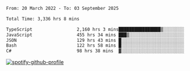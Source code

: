 <!--START_SECTION:waka-->

```txt
From: 20 March 2022 - To: 03 September 2025

Total Time: 3,336 hrs 8 mins

TypeScript                 2,160 hrs 3 mins████████████████▒░░░░░░░░   64.75 %
JavaScript                 455 hrs 34 mins ███▒░░░░░░░░░░░░░░░░░░░░░   13.66 %
JSON                       129 hrs 43 mins █░░░░░░░░░░░░░░░░░░░░░░░░   03.89 %
Bash                       122 hrs 58 mins █░░░░░░░░░░░░░░░░░░░░░░░░   03.69 %
C#                         98 hrs 38 mins  ▓░░░░░░░░░░░░░░░░░░░░░░░░   02.96 %
```

<!--END_SECTION:waka-->
[![spotify-github-profile](https://spotify-github-profile.vercel.app/api/view?uid=c00zprrvy9xiloa9qnco3hmng&cover_image=true&theme=novatorem&show_offline=false&background_color=121212&bar_color=53b14f&bar_color_cover=false)](https://spotify-github-profile.vercel.app/api/view?uid=c00zprrvy9xiloa9qnco3hmng&redirect=true)



